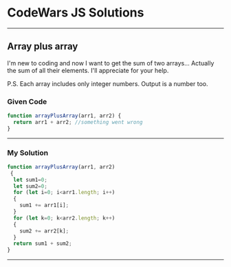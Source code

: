 # CodeWars JS Solutions

---

## Array plus array

I'm new to coding and now I want to get the sum of two arrays... Actually the sum of all their elements. I'll appreciate for your help.

P.S. Each array includes only integer numbers. Output is a number too.

### Given Code


```js
function arrayPlusArray(arr1, arr2) {
  return arr1 + arr2; //something went wrong
}
```

---

### My Solution 


```js
function arrayPlusArray(arr1, arr2)
 {
  let sum1=0;
  let sum2=0;
  for (let i=0; i<arr1.length; i++) 
  {
    sum1 += arr1[i];
  }
  for (let k=0; k<arr2.length; k++) 
  {
    sum2 += arr2[k];
  }
  return sum1 + sum2;
}
```


---

